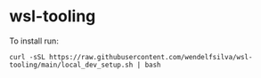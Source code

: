 # wsl-tooling

To install run:

```shell
curl -sSL https://raw.githubusercontent.com/wendelfsilva/wsl-tooling/main/local_dev_setup.sh | bash
```
